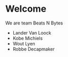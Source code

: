 # Welcome

We are team Beats N Bytes

 * Lander Van Loock
 * Kobe Michiels
 * Wout Lyen 
 * Robbe Decapmaker

